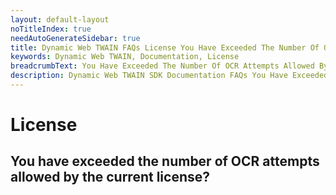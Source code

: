 ```yaml
---
layout: default-layout
noTitleIndex: true
needAutoGenerateSidebar: true
title: Dynamic Web TWAIN FAQs License You Have Exceeded The Number Of OCR Attempts Allowed By The Current License
keywords: Dynamic Web TWAIN, Documentation, License
breadcrumbText: You Have Exceeded The Number Of OCR Attempts Allowed By The Current License
description: Dynamic Web TWAIN SDK Documentation FAQs You Have Exceeded The Number Of OCR Attempts Allowed By The Current License
---
```


# License

## You have exceeded the number of OCR attempts allowed by the current license?